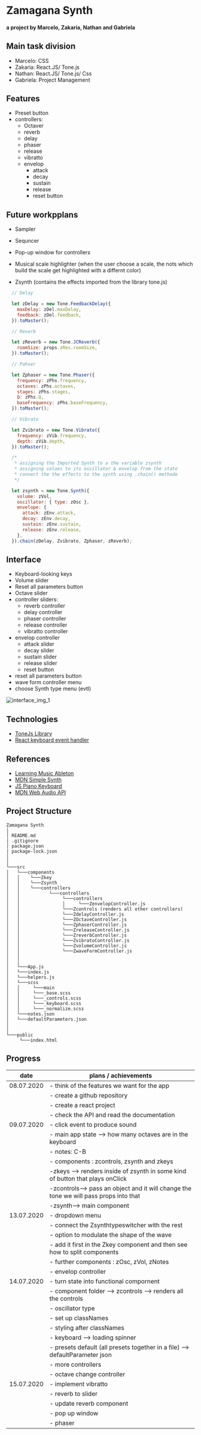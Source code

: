 # Zamagana Synth

#### a project by Marcelo, Zakaria, Nathan and Gabriela

## Main task division

- Marcelo: CSS
- Zakaria: React.JS/ Tone.js
- Nathan: React.JS/ Tone.js/ Css
- Gabriela: Project Management

## Features

- Preset button
- controllers:
  - Octaver
  - reverb 
  - delay 
  - phaser 
  - release 
  - vibratto 
  - envelop 
    - attack 
    - decay 
    - sustain 
    - release 
    - reset button

## Future workpplans
- Sampler 
- Sequncer 
- Pop-up window for controllers 
- Musical scale highlighter (when the user choose a scale, the nots which build the scale get highlighted with a differnt color) 


- Zsynth (contains the effects imported from the library tone.js)

```javascript
  // Delay

  let zDelay = new Tone.FeedbackDelay({
    maxDelay: zDel.maxDelay,
    feedback: zDel.feedback,
  }).toMaster();

  // Reverb

  let zReverb = new Tone.JCReverb({
    roomSize: props.zRev.roomSize,
  }).toMaster();

  // Pahser

  let Zphaser = new Tone.Phaser({
    frequency: zPhs.frequency,
    octaves: zPhs.octaves,
    stages: zPhs.stages,
    Q: zPhs.Q,
    baseFrequency: zPhs.baseFrequency,
  }).toMaster();

  // Vibrato

  let Zvibrato = new Tone.Vibrato({
    frequency: zVib.frequency,
    depth: zVib.depth,
  }).toMaster();

  /*
   * assigning the Imported Synth to a the variable zsynth
   * assigning values to its oscillator & envelop from the state
   * connect the the effects to the synth using .chain() methode
   */

  let zsynth = new Tone.Synth({
    volume: zVol,
    oscillator: { type: zOsc },
    envelope: {
      attack: zEnv.attack,
      decay: zEnv.decay,
      sustain: zEnv.sustain,
      release: zEnv.release,
    },
  }).chain(zDelay, Zvibrato, Zphaser, zReverb);

```

## Interface

- Keyboard-looking keys
- Volume slider
- Reset all parameters button
- Octave slider
- controller sliders:
  - reverb controller
  - delay controller
  - phaser controller
  - release controller
  - vibratto controller
- envelop controller
  - attack slider
  - decay slider
  - sustain slider
  - release slider
  - reset button
- reset all parameters button
- wave form controller menu
- choose Synth type menu (evtl)

![interface_img_1](/src/img/readme_img/interface.png)

## Technologies

- [ToneJs Library](https://tonejs.github.io/)
- [React keyboard event handler](https://www.npmjs.com/package/react-keyboard-event-handler)

## References

- [Learning Music Ableton](https://learningmusic.ableton.com/)
- [MDN Simple Synth](https://developer.mozilla.org/en-US/docs/Web/API/Web_Audio_API/Simple_synth)
- [JS Piano Keyboard](https://www.freecodecamp.org/news/javascript-piano-keyboard/)
- [MDN Web Audio API](https://developer.mozilla.org/en-US/docs/Web/API/Web_Audio_API)

## Project Structure

```
Zamagana Synth
│
│ README.md
| .gitignore
│ package.json
| package-lock.json
│
│
└───src
│   └───components
│   │    └───Zkey
│   │    └───Zsynth
│   │    └───controllers
│   │           └───controllers
│   │                └───controllers
│   │                │     └───ZenvelopController.js
│   │                └───Zcontrols (renders all other controllers)
│   │                └───ZdelayController.js
│   │                └───ZOctaveController.js
│   │                └───ZphaserController.js
│   │                └───ZreleaseController.js
│   │                └───ZreverbController.js
│   │                └───ZvibratoController.js
│   │                └───ZvolumeController.js
│   │                └───ZwaveFormController.js
│   │
│   │
│   └───App.js
│   └───index.js
│   └───helpers.js
│   └───scss
│   │     └───main
│   │     └───_base.scss
│   │     └───_controls.scss
│   │     └───_keyboard.scss
│   │     └───_normalize.scss
│   └───notes.json
│   └───defaultParameters.json
│
│
└───public
     └───index.html

```

## Progress

| date       | plans / achievements                                                                  |
| ---------- | ------------------------------------------------------------------------------------- |
| 08.07.2020 | - think of the features we want for the app                                           |
|            | - create a github repository                                                          |
|            | - create a react project                                                              |
|            | - check the API and read the documentation                                            |
| 09.07.2020 | - click event to produce sound                                                        |
|            | - main app state --> how many octaves are in the keyboard                             |
|            | - notes: C-B                                                                          |
|            | - components : zcontrols, zsynth and zkeys                                            |
|            | -zkeys --> renders inside of zsynth in some kind of button that plays onClick         |
|            | -zcontrols--> pass an object and it will change the tone we will pass props into that |
|            | -zsynth--> main component                                                             |
| 13.07.2020 | - dropdown menu                                                                       |
|            | - connect the Zsynthtypeswitcher with the rest                                        |
|            | - option to modulate the shape of the wave                                            |
|            | - add it first in the Zkey component and then see how to split components             |
|            | - further components : zOsc, zVol, zNotes                                             |
|            | - envelop controller                                                                  |
| 14.07.2020 | - turn state into functional compornent                                               |
|            | - component folder --> zcontrols --> renders all the controls                         |
|            | - oscillator type                                                                     |
|            | - set up classNames                                                                   |
|            | - styling after classNames                                                            |
|            | - keyboard --> loading spinner                                                        |
|            | - presets default (all presets together in a file) --> defaultParameter json          |
|            | - more controllers                                                                    |
|            | - octave change controller                                                            |
| 15.07.2020 | - implement vibratto                                                                  |
|            | - reverb to slider                                                                    |
|            | - update reverb component                                                             |
|            | - pop up window                                                                       |
|            | - phaser                                                                              |
